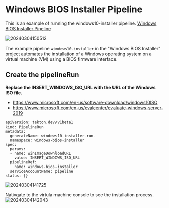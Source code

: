 # Windows BIOS Installer Pipeline 

This is an example of running the windows10-installer pipeline. 
[Windows BIOS Installer Pipeline](../components/kubevirt-pipelines/overlays/windows-bios-installer/overlays/windows-bios-installer/README.md)

![20240304150512](https://i.imgur.com/qLnwSRW.png)

 The example  pipeline `windows10-installer` in the   "Windows BIOS Installer" project automates the installation of a Windows operating system on a virtual machine (VM) using a BIOS firmware interface.


## Create the pipelineRun
**Replace the INSERT_WINDOWS_ISO_URL with the URL of the Windows ISO file.**
* https://www.microsoft.com/en-us/software-download/windows10ISO
* https://www.microsoft.com/en-us/evalcenter/evaluate-windows-server-2019 
  
```
apiVersion: tekton.dev/v1beta1
kind: PipelineRun
metadata:
  generateName: windows10-installer-run-
  namespace: windows-bios-installer
spec:
  params:
  - name: winImageDownloadURL
    value: INSERT_WINDOWS_ISO_URL
  pipelineRef:
    name: windows-bios-installer
  serviceAccountName: pipeline
status: {}
```


![20240304141725](https://i.imgur.com/Mdfnoo8.png)

Nativgate to the virtula machine console to see the installation process.
![20240304142043](https://i.imgur.com/tNHnlQH.png)

